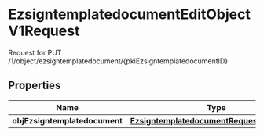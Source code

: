 

# EzsigntemplatedocumentEditObjectV1Request

Request for PUT /1/object/ezsigntemplatedocument/{pkiEzsigntemplatedocumentID}

## Properties

| Name | Type | Description | Notes |
|------------ | ------------- | ------------- | -------------|
|**objEzsigntemplatedocument** | [**EzsigntemplatedocumentRequestCompound**](EzsigntemplatedocumentRequestCompound.md) |  |  |



